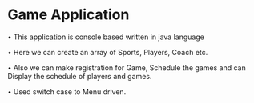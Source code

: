 # Game Application

•	This application is console based written in java language

•	Here we can create an array of Sports, Players, Coach etc.

•	Also we can make registration for Game, Schedule the games and can Display the schedule of players and games.

• Used switch case to Menu driven.

